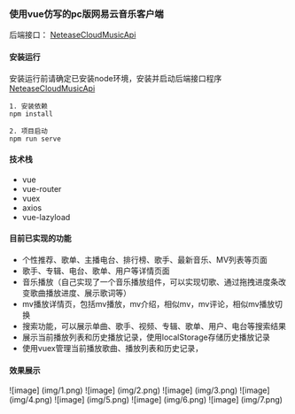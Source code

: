 ### 使用vue仿写的pc版网易云音乐客户端

后端接口： [NeteaseCloudMusicApi](https://github.com/Binaryify/NeteaseCloudMusicApi)

#### 安装运行

安装运行前请确定已安装node环境，安装并启动后端接口程序 [NeteaseCloudMusicApi](https://github.com/Binaryify/NeteaseCloudMusicApi)

```
1. 安装依赖
npm install

2. 项目启动
npm run serve
```

#### 技术栈
- vue
- vue-router
- vuex
- axios
- vue-lazyload

#### 目前已实现的功能
- 个性推荐、歌单、主播电台、排行榜、歌手、最新音乐、MV列表等页面
- 歌手、专辑、电台、歌单、用户等详情页面
- 音乐播放（自己实现了一个音乐播放组件，可以实现切歌、通过拖拽进度条改变歌曲播放进度、展示歌词等）
- mv播放详情页，包括mv播放，mv介绍，相似mv，mv评论，相似mv播放切换
- 搜索功能，可以展示单曲、歌手、视频、专辑、歌单、用户、电台等搜索结果
- 展示当前播放列表和历史播放记录，使用localStorage存储历史播放记录
- 使用vuex管理当前播放歌曲、播放列表和历史记录，

#### 效果展示

![image] (img/1.png)
![image] (img/2.png)
![image] (img/3.png)
![image] (img/4.png)
![image] (img/5.png)
![image] (img/6.png)
![image] (img/7.png)